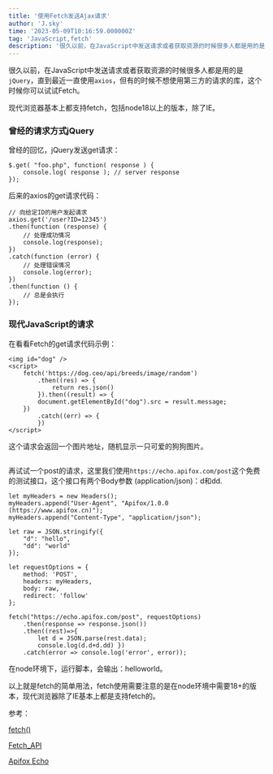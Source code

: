 ```yaml
---
title: '使用Fetch发送Ajax请求'
author: 'J.sky'
time: '2023-05-09T10:16:59.000000Z'
tag: 'JavaScript,fetch'
description: '很久以前，在JavaScript中发送请求或者获取资源的时候很多人都是用的是`jQuery`，直到最近一直使用`axios`，但有的时候不想使用第三方的请求的库，这个时候你可以试试Fetch。'
---
```

很久以前，在JavaScript中发送请求或者获取资源的时候很多人都是用的是`jQuery`，直到最近一直使用`axios`，但有的时候不想使用第三方的请求的库，这个时候你可以试试Fetch。

现代浏览器基本上都支持fetch，包括node18以上的版本，除了IE。


### 曾经的请求方式jQuery

曾经的回忆，jQuery发送get请求：


    $.get( "foo.php", function( response ) {
        console.log( response ); // server response
    });

后来的axios的get请求代码：

    // 向给定ID的用户发起请求
    axios.get('/user?ID=12345')
    .then(function (response) {
        // 处理成功情况
        console.log(response);
    })
    .catch(function (error) {
        // 处理错误情况
        console.log(error);
    })
    .then(function () {
        // 总是会执行
    });

### 现代JavaScript的请求

在看看Fetch的get请求代码示例：

    <img id="dog" />
    <script>
        fetch('https://dog.ceo/api/breeds/image/random')
            .then((res) => {
                return res.json()
            }).then((result) => {
            document.getElementById("dog").src = result.message;
        })
            .catch((err) => {
            })
    </script>

这个请求会返回一个图片地址，随机显示一只可爱的狗狗图片。

<img id="dog" />
<script>
    fetch('https://dog.ceo/api/breeds/image/random')
        .then((res) => {
            return res.json()
        }).then((result) => {
        document.getElementById("dog").src = result.message;
    })
        .catch((err) => {
        })
</script>
    
再试试一个post的请求，这里我们使用`https://echo.apifox.com/post`这个免费的测试接口，这个接口有两个Body参数 (application/json)：d和dd.

    let myHeaders = new Headers();
    myHeaders.append("User-Agent", "Apifox/1.0.0 (https://www.apifox.cn)");
    myHeaders.append("Content-Type", "application/json");

    let raw = JSON.stringify({
        "d": "hello",
        "dd": "world"
    });

    let requestOptions = {
        method: 'POST',
        headers: myHeaders,
        body: raw,
        redirect: 'follow'
    };

    fetch("https://echo.apifox.com/post", requestOptions)
        .then(response => response.json())
        .then((rest)=>{
            let d = JSON.parse(rest.data);
            console.log(d.d+d.dd) })
        .catch(error => console.log('error', error));


在node环境下，运行脚本，会输出：helloworld。

以上就是fetch的简单用法，fetch使用需要注意的是在node环境中需要18+的版本，现代浏览器除了IE基本上都是支持fetch的。


参考：

[fetch()](https://developer.mozilla.org/zh-CN/docs/Web/API/fetch#%E8%AF%AD%E6%B3%95)

[Fetch_API](https://developer.mozilla.org/zh-CN/docs/Web/API/Fetch_API)

[Apifox Echo](https://echo.apifox.cn/doc-1406337)


